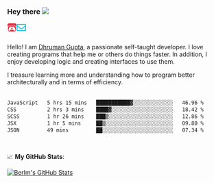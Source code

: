 ### Hey there <img src="https://media.giphy.com/media/hvRJCLFzcasrR4ia7z/giphy.gif" width="25px">

<a href="https://itch.io/profile/berlm">
  <img align="left" alt="Berlm's Itch" width="22px" src="/assets/itch-io.svg" />
</a>
<a href="mailto:me@berlm.me">
  <img align="left" alt="Email Berlm" width="22px" src="/assets/envelope.svg" />
</a>

<br />  
<br />  
  
Hello! I am [Dhruman Gupta](https://berlm.me/), a passionate self-taught developer. I love creating programs that help me or others do things faster. In addition, I enjoy developing logic and creating interfaces to use them.  

I treasure learning more and understanding how to program better architecturally and in terms of efficiency.  
<br />

<!--START_SECTION:waka-->
```text
JavaScript   5 hrs 15 mins   ███████████▓░░░░░░░░░░░░░   46.96 % 
CSS          2 hrs 3 mins    ████▓░░░░░░░░░░░░░░░░░░░░   18.42 % 
SCSS         1 hr 26 mins    ███▒░░░░░░░░░░░░░░░░░░░░░   12.86 % 
JSX          1 hr 5 mins     ██▒░░░░░░░░░░░░░░░░░░░░░░   09.80 % 
JSON         49 mins         ██░░░░░░░░░░░░░░░░░░░░░░░   07.34 % 
```
<!--END_SECTION:waka-->
<br />  

📈 **My GitHub Stats**:  

[![Berlm's GitHub Stats](https://github-readme-stats.vercel.app/api?username=dhrumangupta&theme=gotham&show_icons=true&count_private=true)](https://berlm.me)
